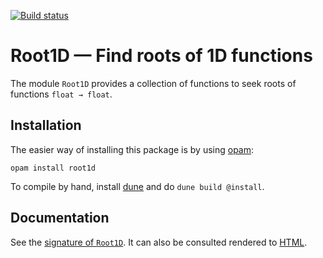 [![Build status](https://ci.appveyor.com/api/projects/status/0y4lccfjpm8s5bgg?svg=true)](https://ci.appveyor.com/project/Chris00/root1d)

Root1D — Find roots of 1D functions
===================================

The module `Root1D` provides a collection of functions to seek roots
of functions `float → float`.


Installation
------------

The easier way of installing this package is by using [opam][]:

```shell
opam install root1d
```

To compile by hand, install [dune][] and do `dune build @install`.


[opam]: https://opam.ocaml.org/
[dune]: https://github.com/ocaml/dune

Documentation
-------------

See the [signature of `Root1D`](src/Root1D.mli).  It can also be
consulted rendered to [HTML](https://chris00.github.io/root1d/doc/).
